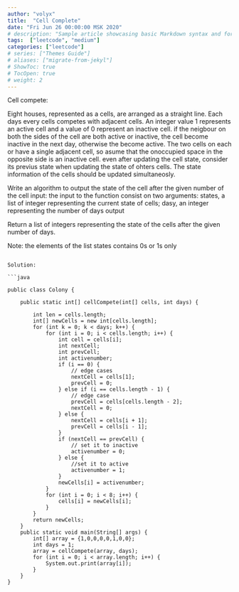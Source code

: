 ```yaml
---
author: "volyx"
title:  "Cell Complete"
date: "Fri Jun 26 00:00:00 MSK 2020"
# description: "Sample article showcasing basic Markdown syntax and formatting for HTML elements."
tags:  ["leetcode", "medium"]
categories: ["leetcode"]
# series: ["Themes Guide"]
# aliases: ["migrate-from-jekyl"]
# ShowToc: true
# TocOpen: true
# weight: 2
---
```


Cell compete:

Eight houses, represented as a cells, are arranged as a straight line.
Each days every cells competes with adjacent cells. An integer value 1
represents an active cell and a value of 0 represent an inactive cell.
if the neigbour on both the sides of the cell are both active or inactive,
the cell become inactive in the next day, otherwise the become active.
The two cells on each or have a single adjacent cell, so asume that
the onoccupied space in the opposite side is an inactive cell. even after
updating the cell state, consider its previus state when updating the state
of ohters cells. The state information of the cells should be updated simultaneosly.

Write an algorithm to output the state of the cell after the given number of the cell
input: the input to the function consist on two arguments:
states, a list of integer representing the current state of cells;
dasy, an integer representing the number of days
output

Return a list of integers representing the state of the cells after the given number of days.

Note: the elements of the list states contains 0s or 1s only
```

Solution:

```java

public class Colony {

    public static int[] cellCompete(int[] cells, int days) {

        int len = cells.length;
        int[] newCells = new int[cells.length];
        for (int k = 0; k < days; k++) {
            for (int i = 0; i < cells.length; i++) {
                int cell = cells[i];
                int nextCell;
                int prevCell;
                int activenumber;
                if (i == 0) {
                    // edge cases
                    nextCell = cells[1];
                    prevCell = 0;
                } else if (i == cells.length - 1) {
                    // edge case
                    prevCell = cells[cells.length - 2];
                    nextCell = 0;
                } else {
                    nextCell = cells[i + 1];
                    prevCell = cells[i - 1];
                }
                if (nextCell == prevCell) {
                    // set it to inactive
                    activenumber = 0;
                } else {
                    //set it to active
                    activenumber = 1;
                }
                newCells[i] = activenumber;
            }
            for (int i = 0; i < 8; i++) {
                cells[i] = newCells[i];
            }
        }
        return newCells;
    }
    public static void main(String[] args) {
        int[] array = {1,0,0,0,0,1,0,0};
        int days = 1;
        array = cellCompete(array, days);
        for (int i = 0; i < array.length; i++) {
            System.out.print(array[i]);
        }
    }
}

